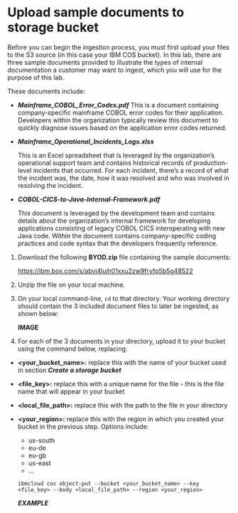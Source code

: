 # Upload sample documents to storage bucket

Before you can begin the ingestion process, you must first upload your files to the S3 source (in this case your IBM COS bucket). In this lab, there are three sample documents provided to illustrate the types of internal documentation a customer may want to ingest, which you will use for the purpose of this lab.

These documents include:

- ***Mainframe_COBOL_Error_Codes.pdf***
    This is a document containing company-specific mainframe COBOL error codes for their application. Developers within the organization typically review this document to quickly diagnose issues based on the application error codes returned.

- ***Mainframe_Operational_Incidents_Logs.xlsx***
  
    This is an Excel spreadsheet that is leveraged by the organization’s operational support team and contains historical records of production-level incidents that occurred. For each incident, there’s a record of what the incident was, the date, how it was resolved and who was involved in resolving the incident.

- ***COBOL-CICS-to-Java-Internal-Framework.pdf***

    This document is leveraged by the development team and contains details about the organization’s internal framework for developing applications consisting of legacy COBOL CICS interoperating with new Java code. Within the document contains company-specific coding practices and code syntax that the developers frequently reference.


1. Download the following **BYOD.zip** file containing the sample documents: 
   
    <a href="https://ibm.box.com/s/abvi4lujh01xxu2zw9frvfp5b5g48522" target="_blank">https://ibm.box.com/s/abvi4lujh01xxu2zw9frvfp5b5g48522</a>


2. Unzip the file on your local machine. 


3. On your local command-line, `cd` to that directory. Your working directory should contain the 3 included document files to later be ingested, as shown below:
   
   **IMAGE**

4. For each of the 3 documents in your directory, upload it to your bucket using the command below, replacing:

- **<your_bucket_name\>:** replace this with the name of your bucket used in section ***Create a storage bucket***

- **<file_key\>:** replace this with a unique name for the file - this is the file name that will appear in your bucket

- **<local_file_path\>:** replace this with the path to the file in your directory

- **<your_region\>:** replace this with the region in which you created your bucket in the previous step. Options include:

    - us-south
    - eu-de
    - eu-gb
    - us-east
    - ... 
   
    ```
    ibmcloud cos object-put --bucket <your_bucket_name> --key <file_key> --body <local_file_path> --region <your_region>
    ```

    ***EXAMPLE***
    